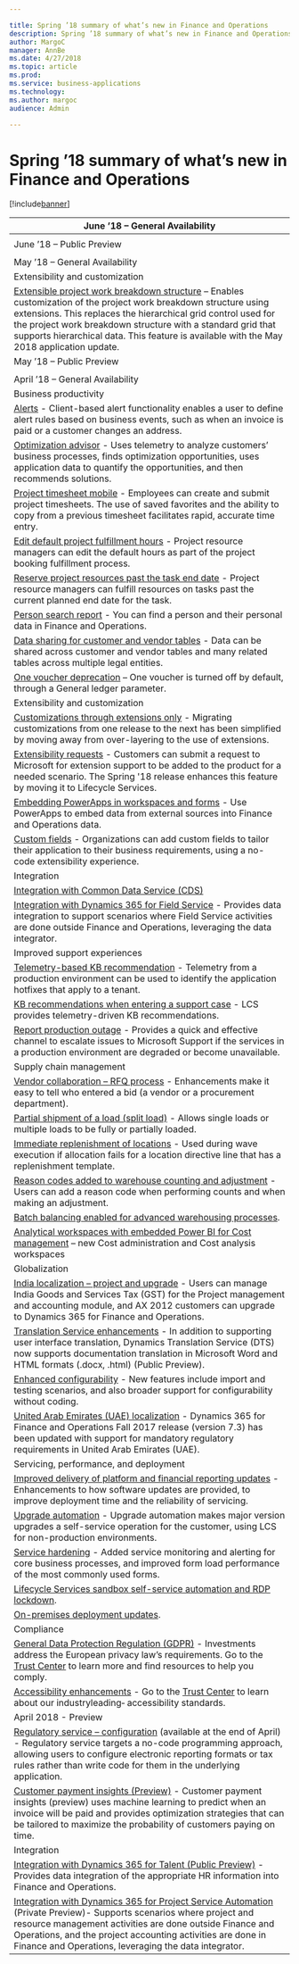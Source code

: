```yaml
---

title: Spring ’18 summary of what’s new in Finance and Operations
description: Spring ’18 summary of what’s new in Finance and Operations
author: MargoC
manager: AnnBe
ms.date: 4/27/2018
ms.topic: article
ms.prod: 
ms.service: business-applications
ms.technology: 
ms.author: margoc
audience: Admin

---
```

#  Spring ’18 summary of what’s new in Finance and Operations




[!include[banner](../../../includes/banner.md)]

| June ’18 – General Availability                                                                                                                                                                                                                                                                                                                                            |
|----------------------------------------------------------------------------------------------------------------------------------------------------------------------------------------------------------------------------------------------------------------------------------------------------------------------------------------------------------------------------|
|                                                                                                                                                                                                                                                                                                                                                                            |
| June ’18 – Public Preview                                                                                                                                                                                                                                                                                                                                                  |
|                                                                                                                                                                                                                                                                                                                                                                            |
| May ’18 – General Availability                                                                                                                                                                                                                                                                                                                                             |
| Extensibility and customization                                                                                                                                                                                                                                                                                                                                            |
| [Extensible project work breakdown structure](extensible-project-work-breakdown-structure.md) – Enables customization of the project work breakdown structure using extensions. This replaces the hierarchical grid control used for the project work breakdown structure with a standard grid that supports hierarchical data. This feature is available with the May 2018 application update. |
| May ’18 – Public Preview                                                                                                                                                                                                                                                                                                                                                   |
|                                                                                                                                                                                                                                                                                                                                                                            |
| April ’18 – General Availability                                                                                                                                                                                                                                                                                                                                           |
| Business productivity                                                                                                                                                                                                                                                                                                                                                      |
| [Alerts](alerts.md) - Client-based alert functionality enables a user to define alert rules based on business events, such as when an invoice is paid or a customer changes an address.                                                                                                                                                                                   |
| [Optimization advisor](optimization-advisor.md) - Uses telemetry to analyze customers’ business processes, finds optimization opportunities, uses application data to quantify the opportunities, and then recommends solutions.                                                                                                                                          |
| [Project timesheet mobile](project-timesheet-mobile.md) - Employees can create and submit project timesheets. The use of saved favorites and the ability to copy from a previous timesheet facilitates rapid, accurate time entry.                                                                                                                                        |
| [Edit default project fulfillment hours](edit-default-project-fulfillment-hours.md) - Project resource managers can edit the default hours as part of the project booking fulfillment process.                                                                                                                                                                                            |
| [Reserve project resources past the task end date](reserve-project-resources-past-task-end-date.md) - Project resource managers can fulfill resources on tasks past the current planned end date for the task.                                                                                                                                                                               |
| [Person search report](person-search-report.md) - You can find a person and their personal data in Finance and Operations.                                                                                                                                                                                                                                                |
| [Data sharing for customer and vendor tables](data-sharing-customer-vendor-tables.md) - Data can be shared across customer and vendor tables and many related tables across multiple legal entities.                                                                                                                                                                                           |
| [One voucher deprecation](one-voucher-deprecation.md) – One voucher is turned off by default, through a General ledger parameter.                                                                                                                                                                                                                                           |
| Extensibility and customization                                                                                                                                                                                                                                                                                                                                            |
| [Customizations through extensions only](one-voucher-deprecation.md) - Migrating customizations from one release to the next has been simplified by moving away from over-layering to the use of extensions.                                                                                                                                                      |
| [Extensibility requests](extensibility-requests.md) - Customers can submit a request to Microsoft for extension support to be added to the product for a needed scenario. The Spring '18 release enhances this feature by moving it to Lifecycle Services.                                                                                                                  |
| [Embedding PowerApps in workspaces and forms](embedding-powerapps-workspaces-forms.md) - Use PowerApps to embed data from external sources into Finance and Operations data.                                                                                                                                                                                                              |
| [Custom fields](custom-fields.md) - Organizations can add custom fields to tailor their application to their business requirements, using a no-code extensibility experience.                                                                                                                                                                                             |
| Integration                                                                                                                                                                                                                                                                                                                                                                |
| [Integration with Common Data Service (CDS)](integration-common-data-service-cds.md)                                                                                                                                                                                                                                                                                                  |
| [Integration with Dynamics 365 for Field Service](integration-common-data-service-cds.md) - Provides data integration to support scenarios where Field Service activities are done outside Finance and Operations, leveraging the data integrator.                                                                                                                                    |
| Improved support experiences                                                                                                                                                                                                                                                                                                                                               |
| [Telemetry-based KB recommendation](_Lifecycle_Sservices:_Telemetry-base) - Telemetry from a production environment can be used to identify the application hotfixes that apply to a tenant.                                                                                                                                                                              |
| [KB recommendations when entering a support case](kb-recommendations-entering-support-case.md) - LCS provides telemetry-driven KB recommendations.                                                                                                                                                                                                                                         |
| [Report production outage](kb-recommendations-entering-support-case.md) - Provides a quick and effective channel to escalate issues to Microsoft Support if the services in a production environment are degraded or become unavailable.                                                                                                                                                    |
| Supply chain management                                                                                                                                                                                                                                                                                                                                                    |
| [Vendor collaboration – RFQ process](_Vendor_collaboration_–) - Enhancements make it easy to tell who entered a bid (a vendor or a procurement department).                                                                                                                                                                                                               |
| [Partial shipment of a load (split load)](partial-shipment-a-load-split-load.md) - Allows single loads or multiple loads to be fully or partially loaded.                                                                                                                                                                                                                                  |
| [Immediate replenishment of locations](immediate-replenishment-locations.md) - Used during wave execution if allocation fails for a location directive line that has a replenishment template.                                                                                                                                                                                     |
| [Reason codes added to warehouse counting and adjustment](reason-codes-added-to-warehouse-counting-adjustment.md) - Users can add a reason code when performing counts and when making an adjustment.                                                                                                                                                                                                        |
| [Batch balancing enabled for advanced warehousing processes](batch-balancing-enabled-advanced-warehousing-processes.md).                                                                                                                                                                                                                                                                                   |
| [Analytical workspaces with embedded Power BI for Cost management](one-voucher-deprecation.md) – new Cost administration and Cost analysis workspaces                                                                                                                                                                                                                    |
| Globalization                                                                                                                                                                                                                                                                                                                                                              |
| [India localization – project and upgrade](_Globalization_-_India) - Users can manage India Goods and Services Tax (GST) for the Project management and accounting module, and AX 2012 customers can upgrade to Dynamics 365 for Finance and Operations.                                                                                                                  |
| [Translation Service enhancements](translation-service-enhancements.md) - In addition to supporting user interface translation, Dynamics Translation Service (DTS) now supports documentation translation in Microsoft Word and HTML formats (.docx, .html) (Public Preview).                                                                                               |
| [Enhanced configurability](_Globalization_-_Enhanced) - New features include import and testing scenarios, and also broader support for configurability without coding.                                                                                                                                                                                                   |
| [United Arab Emirates (UAE) localization](globalization-united-arab-emirates-localization-fall-2017-release-version-7-3-update.md) - Dynamics 365 for Finance and Operations Fall 2017 release (version 7.3) has been updated with support for mandatory regulatory requirements in United Arab Emirates (UAE).                                                                                                                           |
| Servicing, performance, and deployment                                                                                                                                                                                                                                                                                                                                     |
| [Improved delivery of platform and financial reporting updates](customer-payment-insights-preview.md) - Enhancements to how software updates are provided, to improve deployment time and the reliability of servicing.                                                                                                                                                                  |
| [Upgrade automation](upgrade-automation.md) - Upgrade automation makes major version upgrades a self-service operation for the customer, using LCS for non-production environments.                                                                                                                                                                                         |
| [Service hardening](service-hardening.md) - Added service monitoring and alerting for core business processes, and improved form load performance of the most commonly used forms.                                                                                                                                                                                          |
| [Lifecycle Services sandbox self-service automation and RDP lockdown](lifecycle-services-sandbox-self-service-automation-rdp-lockdown.md).                                                                                                                                                                                                                                                                     |
| [On-premises deployment updates](_On-premises_deployment_updates).                                                                                                                                                                                                                                                                                                        |
| Compliance                                                                                                                                                                                                                                                                                                                                                                 |
| [General Data Protection Regulation (GDPR)](gdpr-compliance.md) - Investments address the European privacy law’s requirements. Go to the [Trust Center](https://www.microsoft.com/en-us/TrustCenter/Privacy/gdpr/default.aspx) to learn more and find resources to help you comply.                                                                                       |
| [Accessibility enhancements](accessibility.md) - Go to the [Trust Center](https://www.microsoft.com/en-us/trustcenter/compliance/accessibility) to learn about our industryleading‑ accessibility standards.                                                                                                                                                              |
| April 2018 - Preview                                                                                                                                                                                                                                                                                                                                                       |
| [Regulatory service – configuration](FOglobalizationregulatoryserviceconfig) (available at the end of April) - Regulatory service targets a no-code programming approach, allowing users to configure electronic reporting formats or tax rules rather than write code for them in the underlying application.                                                            |
| [Customer payment insights (Preview)](customer-payment-insights-preview.md) - Customer payment insights (preview) uses machine learning to predict when an invoice will be paid and provides optimization strategies that can be tailored to maximize the probability of customers paying on time.                                                                                  |
| Integration                                                                                                                                                                                                                                                                                                                                                                |
| [Integration with Dynamics 365 for Talent (Public Preview)](integration-common-data-service-cds.md_1) - Provides data integration of the appropriate HR information into Finance and Operations.                                                                                                                                                                                      |
| [Integration with Dynamics 365 for Project Service Automation](integration-common-data-service-cds.md_2) (Private Preview)- Supports scenarios where project and resource management activities are done outside Finance and Operations, and the project accounting activities are done in Finance and Operations, leveraging the data integrator.                                    |
